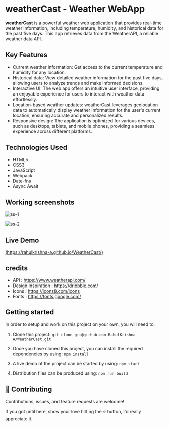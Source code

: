 # weatherCast - Weather WebApp

**weatherCast** is a powerful weather web application that provides real-time weather information, including temperature, humidity, and historical data for the past five days. This app retrieves data from the WeatherAPI, a reliable weather data API.

## Key Features

- Current weather information: Get access to the current temperature and humidity for any location.
- Historical data: View detailed weather information for the past five days, allowing users to analyze trends and make informed decisions.
- Interactive UI: The web app offers an intuitive user interface, providing an enjoyable experience for users to interact with weather data effortlessly.
- Location-based weather updates: weatherCast leverages geolocation data to automatically display weather information for the user's current location, ensuring accurate and personalized results.
- Responsive design: The application is optimized for various devices, such as desktops, tablets, and mobile phones, providing a seamless experience across different platforms.

## Technologies Used

- HTML5
- CSS3
- JavaScript
- Webpack
- Date-fns
- Async Await

## Working screenshots

![ss-1](https://github.com/RahulKrishna-A/WeatherCast/assets/109454528/97301a97-5f89-4f49-840c-2c1b811b9715)


![ss-2](https://github.com/RahulKrishna-A/WeatherCast/assets/109454528/b9760ed5-ea4e-4c1e-8b19-2e6b7853c21b)

## Live Demo

[(https://rahulkrishna-a.github.io/WeatherCast/)](https://rahulkrishna-a.github.io/WeatherCast/)

## credits 

- API                  : https://www.weatherapi.com/
- Design Inspiration   : https://dribbble.com/
- Icons                : https://icons8.com/icons
- Fonts                : https://fonts.google.com/

## Getting started

In order to setup and work on this project on your own, you will need to:

1. Clone this project:
`git clone git@github.com:RahulKrishna-A/WeatherCast.git`

2. Once you have cloned this project, you can install the required dependencies by using:
`npm install`

3. A live demo of the project can be started by using:
`npm start`

4. Distribution files can be produced using:
`npm run build`
## 🤝 Contributing
Contributions, issues, and feature requests are welcome!

If you got until here, show your love hitting the ⭐️ button, I'd really appreciate it.
